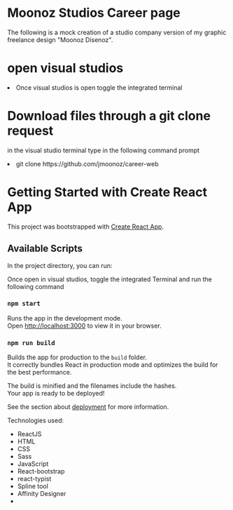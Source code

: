 # Moonoz Studios Career page

The following is a mock creation of a studio company version of my graphic freelance design "Moonoz Disenoz". 

# open visual studios 
<li>Once visual studios is open toggle the integrated terminal</li>

# Download files through a git clone request

in the visual studio terminal type in the following command prompt

<li>git clone https://github.com/jmoonoz/career-web</li>

# Getting Started with Create React App

This project was bootstrapped with [Create React App](https://github.com/facebook/create-react-app).

## Available Scripts

In the project directory, you can run:

Once open in visual studios, toggle the integrated Terminal and run the following command

### `npm start`

Runs the app in the development mode.\
Open [http://localhost:3000](http://localhost:3000) to view it in your browser.

### `npm run build`

Builds the app for production to the `build` folder.\
It correctly bundles React in production mode and optimizes the build for the best performance.

The build is minified and the filenames include the hashes.\
Your app is ready to be deployed!

See the section about [deployment](https://facebook.github.io/create-react-app/docs/deployment) for more information.

Technologies used:
<ul>
  <li>ReactJS</li>
  <li>HTML</li>
  <li>CSS</li>
  <li>Sass</li>
  <li>JavaScript</li>
  <li>React-bootstrap</li>
  <li>react-typist</li>
  <li>Spline tool</li>
  <li>Affinity Designer</li>
  <li></li>
</ul>



